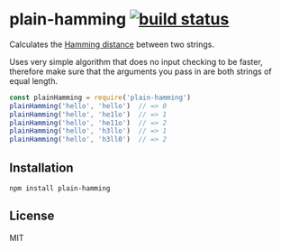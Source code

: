 # plain-hamming [![build status](https://secure.travis-ci.org/thlorenz/plain-hamming.png)](http://travis-ci.org/thlorenz/plain-hamming)

Calculates the [Hamming distance](https://en.wikipedia.org/wiki/Hamming_distance) between two strings.

Uses very simple algorithm that does no input checking to be faster, therefore make sure that the arguments you pass in
are both strings of equal length.

```js
const plainHamming = require('plain-hamming')
plainHamming('hello', 'hello')  // => 0
plainHamming('hello', 'he1lo')  // => 1
plainHamming('hello', 'he11o')  // => 2
plainHamming('hello', 'h3llo')  // => 1
plainHamming('hello', 'h3ll0')  // => 2
```

## Installation

    npm install plain-hamming

## License

MIT

